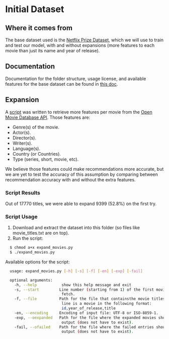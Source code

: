 # Initial Dataset

## Where it comes from
The base dataset used is the [Netflix Prize Dataset](http://academictorrents.com/details/9b13183dc4d60676b773c9e2cd6de5e5542cee9a), which we will use to train and test our model, with and without expansions (more features to each movie than just its name and year of release).

## Documentation
Documentation for the folder structure, usage license, and available features for the base dataset can be found in [this doc](https://drive.google.com/open?id=1Y8-AS24vKaMuszutCyM-rZ_IFINn1nNkTlU1zmUp3ng).

## Expansion
A [script](expand_movies.py) was written to retrieve more features per movie from the [Open Movie Database API](http://omdbapi.com). Those features are:
  - Genre(s) of the movie.
  - Actor(s).
  - Director(s).
  - Writer(s).
  - Language(s).
  - Country (or Countries).
  - Type (series, short, movie, etc).
  
We believe those features could make recommendations more accurate, but we are yet to test the accuracy of this assumption by comparing between recommendation accuracy with and without the extra features.

### Script Results
Out of 17770 titles, we were able to expand 9399 (52.8%) on the first try.

### Script Usage
1. Download and extract the dataset into this folder (so files like movie_titles.txt are on top).
2. Run the script:

  ```bash
    $ chmod a+x expand_movies.py
    $ ./expand_movies.py
  ```
  Available options for the script:
  
  ```bash
    usage: expand_movies.py [-h] [-s] [-f] [-en] [-exp] [-fail]

    optional arguments:
      -h, --help           show this help message and exit
      -s, --start         Line number (starting from 1) of the first movie to
                           fetch.
      -f, --file          Path for the file that containsthe movie titles (every
                           line is a movie in the following format:
                           id,year_of_release,title
      -en, --encoding     Encoding of input file: UTF-8 or ISO-8859-1.
      -exp, --oexpanded   Path for the file where the expanded movies should be
                           output (does not have to exist).
      -fail, --ofailed    Path for the file where the failed entries should be
                           output (does not have to exist).
   ```

